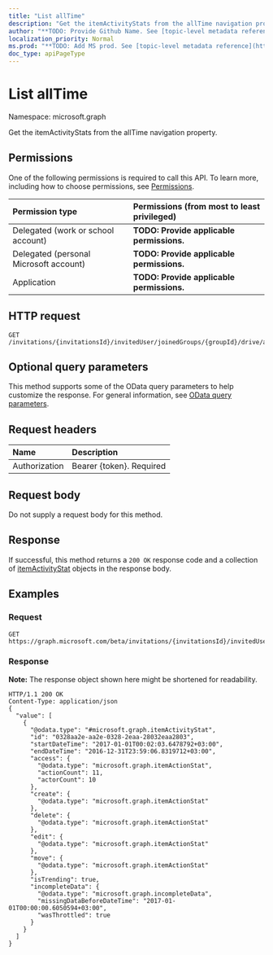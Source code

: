 ```yaml
---
title: "List allTime"
description: "Get the itemActivityStats from the allTime navigation property."
author: "**TODO: Provide Github Name. See [topic-level metadata reference](https://msgo.azurewebsites.net/add/document/guidelines/metadata.html#topic-level-metadata)**"
localization_priority: Normal
ms.prod: "**TODO: Add MS prod. See [topic-level metadata reference](https://msgo.azurewebsites.net/add/document/guidelines/metadata.html#topic-level-metadata)**"
doc_type: apiPageType
---
```


# List allTime

Namespace: microsoft.graph

Get the itemActivityStats from the allTime navigation property.

## Permissions
One of the following permissions is required to call this API. To learn more, including how to choose permissions, see [Permissions](/concepts/permissions-reference.md).

|Permission type|Permissions (from most to least privileged)|
|:---|:---|
|Delegated (work or school account)|**TODO: Provide applicable permissions.**|
|Delegated (personal Microsoft account)|**TODO: Provide applicable permissions.**|
|Application|**TODO: Provide applicable permissions.**|

## HTTP request
<!-- {
  "blockType": "ignored"
}
-->
``` http
GET /invitations/{invitationsId}/invitedUser/joinedGroups/{groupId}/drive/activities/{itemActivityOLDId}/driveItem/analytics/allTime
```

## Optional query parameters
This method supports some of the OData query parameters to help customize the response. For general information, see [OData query parameters](/graph/query-parameters).

## Request headers
|Name|Description|
|:---|:---|
|Authorization|Bearer {token}. Required|

## Request body
Do not supply a request body for this method.

## Response
If successful, this method returns a `200 OK` response code and a collection of [itemActivityStat](../resources/itemactivitystat.md) objects in the response body.

## Examples

### Request
<!-- {
  "blockType": "request",
  "name": "get_itemactivitystat"
}
-->
``` http
GET https://graph.microsoft.com/beta/invitations/{invitationsId}/invitedUser/joinedGroups/{groupId}/drive/activities/{itemActivityOLDId}/driveItem/analytics/allTime
```

### Response
**Note:** The response object shown here might be shortened for readability.
<!-- {
  "blockType": "response",
  "truncated": true,
  "@odata.type": "collection(microsoft.graph.itemactivitystat)"
}
-->
``` http
HTTP/1.1 200 OK
Content-Type: application/json
{
  "value": [
    {
      "@odata.type": "#microsoft.graph.itemActivityStat",
      "id": "0328aa2e-aa2e-0328-2eaa-28032eaa2803",
      "startDateTime": "2017-01-01T00:02:03.6478792+03:00",
      "endDateTime": "2016-12-31T23:59:06.8319712+03:00",
      "access": {
        "@odata.type": "microsoft.graph.itemActionStat",
        "actionCount": 11,
        "actorCount": 10
      },
      "create": {
        "@odata.type": "microsoft.graph.itemActionStat"
      },
      "delete": {
        "@odata.type": "microsoft.graph.itemActionStat"
      },
      "edit": {
        "@odata.type": "microsoft.graph.itemActionStat"
      },
      "move": {
        "@odata.type": "microsoft.graph.itemActionStat"
      },
      "isTrending": true,
      "incompleteData": {
        "@odata.type": "microsoft.graph.incompleteData",
        "missingDataBeforeDateTime": "2017-01-01T00:00:00.6050594+03:00",
        "wasThrottled": true
      }
    }
  ]
}
```

